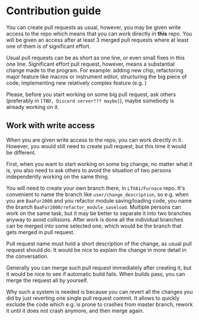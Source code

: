 # Contribution guide

You can create pull requests as usual, however, you may be given write access to the repo which means that you can work directly in **this** repo. You will be given an access after at least 3 merged pull requests where at least one of them is of significant effort.

Usual pull requests can be as short as one line, or even small fixes in this one line. Significant effort pull request, however, means a substantial change made to the program. For example: adding new chip, refactoring major feature like macros or instrument editor, structuring the big piece of code, implementing new relatively complex feature (e.g. )

Please, before you start working on some big pull request, ask others (preferably in `[TBD, Discord server??? maybe]`), maybe somebody is already working on it.

## Work with write access

When you are given write access to the repo, you can work directly in it. However, you would still need to create pull request, but this time it would be different.

First, when you want to start working on some big change, no matter what it is, you also need to ask others to avoid the situation of two persons independently working on the same thing.

You will need to create your own branch there, in `LTVA1/Furnace` repo. It's convenient to name the branch like `user/change_description`, so e.g. when you are `BaaFur2000` and you refactor module saving/loading code, you name the branch `BaaFur2000/refactor_module_saveload`. Multiple persons can work on the same task, but it may be better to separate it into two branches anyway to avoid collisions. After work is done all the individual branches can be merged into some selected one, which would be the branch that gets merged in pull request.

Pull request name must hold a short description of the change, as usual pull request should do. It would be nice to explain the change in more detail in the conversation.

Generally you can merge such pull request immediately after creating it, but it would be nice to see if automatic build fails. When builds pass, you can merge the request all by yourself.

Why such a system is needed is because you can revert all the changes you did by just reverting one single pull request commit. It allows to quickly exclude the code which e.g. is prone to crashes from master branch, rework it until it does not crash anymore, and then merge again.
